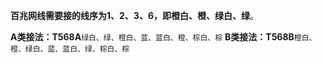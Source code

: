 **百兆网线需要接的线序为1、2、3、6，即橙白、橙、绿白、绿**‌。

**A类接法：T568A**`绿白、绿、橙白、蓝、蓝白、橙、棕白、棕`
**B类接法：T568B**`橙白、橙、绿白、蓝、蓝白、绿、棕白、棕`
